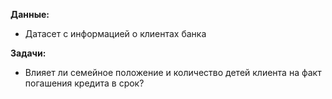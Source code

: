 **Данные:**
 - Датасет с информацией о клиентах банка

**Задачи:** 
 - Влияет ли семейное положение и количество детей клиента на факт погашения кредита в срок?
